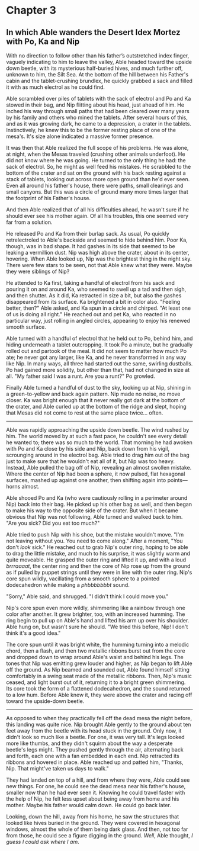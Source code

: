 # Chapter 3

## In which Able wanders the Desert Idex Mortez with Po, Ka and Nip

With no direction to follow other than his father’s outstretched index finger, vaguely indicating to him to leave the valley, Able headed toward the upside down beetle, with its mysterious half-buried hives, and much further off, unknown to him, the Silt Sea. At the bottom of the hill between his Father's cabin and the tablet-crushing brundlex, he quickly grabbed a sack and filled it with as much electrol as he could find.

Able scrambled over piles of tablets with the sack of electrol and Po and Ka stowed in their bag, and Nip flitting about his head, just ahead of him. He inched his way through small paths that had been cleared over many years by his family and others who mined the tablets. After several hours of this, and as it was growing dark, he came to a depression, a crater in the tablets. Instinctively, he knew this to be the former resting place of one of the mesa's. It's size alone indicated a massive former presence.

It was then that Able realized the full scope of his problems. He was alone, at night, when the Mesas traveled (crushing other animals underfoot). He did not know where he was going. He turned to the only thing he had: the sack of electrol. So, he might as well feed his mistakes. He scrabbled to the bottom of the crater and sat on the ground with his back resting against a stack of tablets, looking out across more open ground than he'd ever seen. Even all around his father's house, there were paths, small clearings and small canyons. But this was a circle of ground many more times larger that the footprint of his Father's house.

And then Able realized that of all his difficulties ahead, he wasn't sure if he should ever see his mother again. Of all his troubles, this one seemed very far from a solution. 

He released Po and Ka from their burlap sack. As usual, Po quickly retrelectroled to Able's backside and seemed to hide behind him. Poor Ka, though, was in bad shape. It had gashes in its side that seemed to be leaking a vermillion dust. Nip was high above the crater, about in its center, hovering. When Able looked up, Nip was the brightest thing in the night sky. There were few stars to be seen, not that Able knew what they were. Maybe they were siblings of Nip?

He attended to Ka first, taking a handful of electrol from his sack and pouring it on and around Ka, who seemed to swell up a tad and then sigh, and then shutter. As it did, Ka retracted in size a bit, but also the gashes disappeared from its surface. Ka brightened a bit in color also. "Feeling better, then?" Able asked, and Ka spun in a circle and chirped. "At least one of us is doing all right." He reached out and pet Ka, who reacted in no particular way, just rolling in angled circles, appearing to enjoy his renewed smooth surface.

Able turned with a handful of electrol that he held out to Po, behind him, and hiding underneath a tablet outcropping. It took Po a minute, but he gradually rolled out and partook of the meal. It did not seem to matter how much Po ate; he never got any larger, like Ka, and he never transformed in any way like Nip. In many ways, all three had started out the same, swirling dustballs. Po had gained more solidity, but other than that, had not changed in size at all. "My father said I was a runt. Are you a runt?" Po growled.

Finally Able turned a handful of dust to the sky, looking up at Nip, shining in a green-to-yellow and back again pattern. Nip made no noise, no move closer. Ka was bright enough that it never really got dark at the bottom of the crater, and Able curled up at the bottom of the ridge and slept, hoping that Mesas did not come to rest at the same place twice... often.

* * *

Able was rapidly approaching the upside down beetle. The wind rushed by him. The world moved by at such a fast pace, he couldn't see every detail he wanted to; there was so much to the world. That morning he had awoken with Po and Ka close by his side and Nip, back down from his vigil, scrounging around in the electrol bag. Able tried to drag him out of the bag just to make sure that he wouldn't eat all of it, but Nip was too heavy. Instead, Able pulled the bag off of Nip, revealing an almost swollen mistake. Where the center of Nip had been a sphere, it now pulsed, flat hexagonal surfaces, mashed up against one another, then shifting again into points—horns almost.

Able shooed Po and Ka (who were cautiously rolling in a perimeter around Nip) back into their bag. He picked up his other bag as well, and then began to make his way to the opposite side of the crater. But when it became obvious that Nip was not following, Able turned and walked back to him. "Are you sick? Did you eat too much?"

Able tried to push Nip with his shoe, but the mistake wouldn't move. "I'm not leaving without you. You need to come along." After a moment, "You don't *look* sick." He reached out to grab Nip's outer ring, hoping to be able to drag the little mistake, and much to his surprise, it was slightly warm and quite moveable. He grasped the outer ring and lifted it up, and with a loud *brrraaaat*, the center ring and then the core of Nip rose up from the ground as if pulled by puppet strings until they were in line with the outer ring. Nip's core spun wildly, vacillating from a smooth sphere to a pointed dodecahedron while making a *phbbbbbbbt* sound.

"Sorry," Able said, and shrugged. "I didn't think I could move you."

Nip's core spun even more wildly, shimmering like a rainbow through one color after another. It grew brighter, too, with an increased humming. The ring begin to pull up on Able's hand and lifted his arm up over his shoulder. Able hung on, but wasn't sure he should. "We tried this before, Nip! I don't think it's a good idea."

The core spun until it was bright white, the humming turning into a melodic chord, then a flash, and then two metallic ribbons burst out from the core and dropped down to wrap around Able's waist and behind his legs. The tones that Nip was emitting grew louder and higher, as Nip began to lift Able off the ground. As Nip beamed and sounded out, Able found himself sitting comfortably in a swing seat made of the metallic ribbons. Then, Nip's music ceased, and light burst out of it, returning it to a bright green shimmering. Its core took the form of a flattened dodecahedron, and the sound returned to a low hum. Before Able knew it, they were above the crater and racing off toward the upside-down beetle.

* * *

As opposed to when they practically fell off the dead mesa the night before, this landing was quite nice. Nip brought Able gently to the ground about ten feet away from the beetle with its head stuck in the ground. Only now, it didn't look so much like a beetle. For one, it was very tall. It's legs looked more like thumbs, and they didn't squirm about the way a desperate beetle's legs might. They pushed gently through the air, alternating back and forth,  each one with a fan embedded in each end. Nip retracted its ribbons and hovered in place. Able reached up and patted him, "Thanks, Nip. That might've taken us days to walk."

They had landed on top of a hill, and from where they were, Able could see new things. For one, he could see the dead mesa near his father's house, smaller now than he had ever seen it. Knowing he could travel faster with the help of Nip, he felt less upset about being away from home and his mother. Maybe his father would calm down. He could go back later.

Looking, down the hill, away from his home, he saw the structures that looked like hives buried in the ground. They were covered in hexagonal windows, almost the whole of them being dark glass. And then, not too far from those, he could see a figure digging in the ground. *Well*, Able thought, *I guess I could ask where I am*.